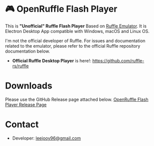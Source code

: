 # 🎮 OpenRuffle Flash Player
This is **"Unofficial" Ruffle Flash Player** Based on [Ruffle Emulator](https://ruffle.rs). It is Electron Desktop App compatible with Windows, macOS and Linux OS.

I'm not the official developer of Ruffle. For issues and documentation related to the emulator, please refer to the official Ruffle repository documentation below.
 - **Official Ruffle Desktop Player** is here!: https://github.com/ruffle-rs/ruffle 

# Downloads
Please use the GitHub Release page attached below.
[OpenRuffle Flash Player Release Page](https://github.com/leejooy96/open-ruffle-player/releases)

# Contact
- Developer: leejooy96@gmail.com

